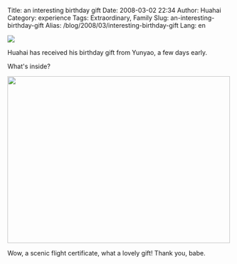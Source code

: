 Title: an interesting birthday gift
Date: 2008-03-02 22:34
Author: Huahai
Category: experience
Tags: Extraordinary, Family
Slug: an-interesting-birthday-gift
Alias: /blog/2008/03/interesting-birthday-gift
Lang: en

![](http://farm4.static.flickr.com/3269/2305955534_80d0caf8e5.jpg?v=0)

Huahai has received his birthday gift from Yunyao, a few days early.

What's inside?

<img src="http://farm4.static.flickr.com/3171/2305157953_2633a3fed6.jpg?v=0" width="500" height="375" />

Wow, a scenic flight certificate, what a lovely gift! Thank you, babe.
